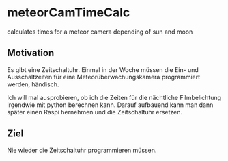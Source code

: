 # meteorCamTimeCalc
calculates times for a meteor camera depending of sun and moon

## Motivation

Es gibt eine Zeitschaltuhr. Einmal in der Woche müssen die Ein- und
Ausschaltzeiten für eine Meteorüberwachungskamera programmiert werden,
händisch.

Ich will mal ausprobieren, ob ich die Zeiten für die nächtliche
Filmbelichtung irgendwie mit python berechnen kann. Darauf aufbauend kann
man dann später einen Raspi hernehmen und die Zeitschaltuhr ersetzen.

## Ziel

Nie wieder die Zeitschaltuhr programmieren müssen.




